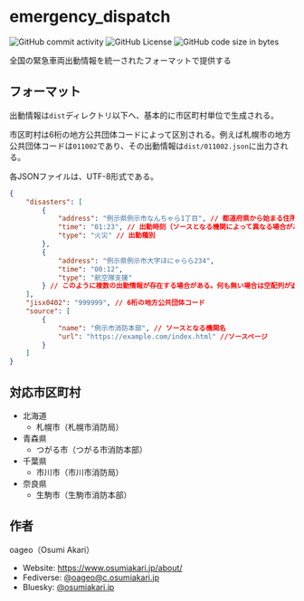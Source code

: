# emergency_dispatch
![GitHub commit activity](https://img.shields.io/github/commit-activity/y/oageo/emergency-dispatch)
![GitHub License](https://img.shields.io/github/license/oageo/emergency-dispatch)
![GitHub code size in bytes](https://img.shields.io/github/languages/code-size/oageo/emergency-dispatch)

全国の緊急車両出動情報を統一されたフォーマットで提供する

## フォーマット
出動情報は`dist`ディレクトリ以下へ、基本的に市区町村単位で生成される。

市区町村は6桁の地方公共団体コードによって区別される。例えば札幌市の地方公共団体コードは`011002`であり、その出動情報は`dist/011002.json`に出力される。

各JSONファイルは、UTF-8形式である。

```json
{
    "disasters": [
        {
            "address": "例示県例示市なんちゃら1丁目", // 都道府県から始まる住所
            "time": "01:23", // 出動時刻（ソースとなる機関によって異なる場合がある）
            "type": "火災" // 出動種別
        },
        {
            "address": "例示県例示市大字ほにゃらら234",
            "time": "00:12",
            "type": "航空隊支援"
        } // このように複数の出動情報が存在する場合がある。何も無い場合は空配列が返される。
    ],
    "jisx0402": "999999", // 6桁の地方公共団体コード
    "source": [
        {
            "name": "例示市消防本部", // ソースとなる機関名
            "url": "https://example.com/index.html" //ソースページ
        }
    ]
}
```

## 対応市区町村
* 北海道
    * 札幌市（札幌市消防局）
* 青森県
    * つがる市（つがる市消防本部）
* 千葉県
    * 市川市（市川市消防局）
* 奈良県
    * 生駒市（生駒市消防本部）

## 作者
oageo（Osumi Akari）

* Website: https://www.osumiakari.jp/about/
* Fediverse: [@oageo@c.osumiakari.jp](https://c.osumiakari.jp/@oageo)
* Bluesky: [@osumiakari.jp](https://bsky.app/profile/osumiakari.jp)
